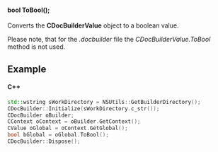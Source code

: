 #### bool ToBool();

Converts the **CDocBuilderValue** object to a boolean value.

Please note, that for the *.docbuilder* file the *CDocBuilderValue.ToBool* method is not used.

## Example

#### C++

```c++
std::wstring sWorkDirectory = NSUtils::GetBuilderDirectory();
CDocBuilder::Initialize(sWorkDirectory.c_str());
CDocBuilder oBuilder;
CContext oContext = oBuilder.GetContext();
CValue oGlobal = oContext.GetGlobal();
bool bGlobal = oGlobal.ToBool();
CDocBuilder::Dispose();
```
